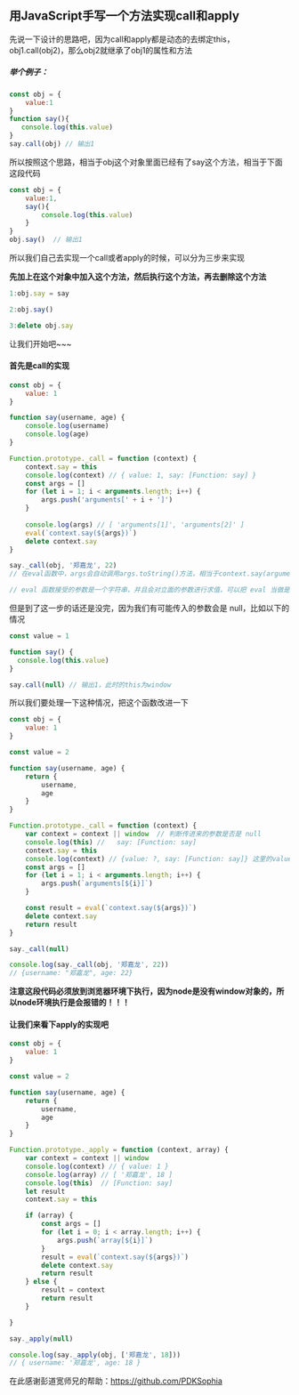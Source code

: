 ## 用JavaScript手写一个方法实现call和apply

先说一下设计的思路吧，因为call和apply都是动态的去绑定this，obj1.call(obj2)，那么obj2就继承了obj1的属性和方法

##### 举个例子：

```javascript
const obj = {
    value:1
}
function say(){
   console.log(this.value)
}
say.call(obj) // 输出1
```



所以按照这个思路，相当于obj这个对象里面已经有了say这个方法，相当于下面这段代码

```javascript
const obj = {
    value:1,
    say(){
        console.log(this.value)
    }
}
obj.say()  // 输出1
```

所以我们自己去实现一个call或者apply的时候，可以分为三步来实现



**先加上在这个对象中加入这个方法，然后执行这个方法，再去删除这个方法**

```javascript
1:obj.say = say

2:obj.say()

3:delete obj.say
```

让我们开始吧~~~

#### 首先是call的实现

```JavaScript
const obj = {
    value: 1
}

function say(username, age) {
    console.log(username)
    console.log(age)
}

Function.prototype._call = function (context) {
    context.say = this
    console.log(context) // { value: 1, say: [Function: say] }
    const args = []
    for (let i = 1; i < arguments.length; i++) {
        args.push('arguments[' + i + ']')
    }
    
    console.log(args) // [ 'arguments[1]', 'arguments[2]' ]
    eval(`context.say(${args})`)
    delete context.say
}

say._call(obj, '郑嘉龙', 22)
// 在eval函数中，args会自动调用args.toString()方法，相当于context.say(arguments[1], arguments[2], ....)

// eval 函数接受的参数是一个字符串，并且会对立面的参数进行求值，可以把 eval 当做是一个<script>标签

```



但是到了这一步的话还是没完，因为我们有可能传入的参数会是 null，比如以下的情况

```javascript
const value = 1

function say() {
  console.log(this.value)
}

say.call(null) // 输出1，此时的this为window
```



所以我们要处理一下这种情况，把这个函数改进一下

```javascript
const obj = {
    value: 1
}

const value = 2

function say(username, age) {
    return {
        username,
        age
    }
}

Function.prototype._call = function (context) {
    var context = context || window  // 判断传进来的参数是否是 null
    console.log(this) //   say: [Function: say]
    context.say = this 
    console.log(context) // {value: ?, say: [Function: say]} 这里的value是不确定的，因为要看this的指向是window还是obj
    const args = []
    for (let i = 1; i < arguments.length; i++) {
        args.push(`arguments[${i}]`)
    }

    const result = eval(`context.say(${args})`)
    delete context.say
    return result
}

say._call(null)

console.log(say._call(obj, '郑嘉龙', 22))
// {username: "郑嘉龙", age: 22}
```

**注意这段代码必须放到浏览器环境下执行，因为node是没有window对象的，所以node环境执行是会报错的！！！**

#### 让我们来看下apply的实现吧

```javascript
const obj = {
    value: 1
}

const value = 2

function say(username, age) {
    return {
        username,
        age
    }
}

Function.prototype._apply = function (context, array) {
    var context = context || window
    console.log(context) // { value: 1 }
    console.log(array) // [ '郑嘉龙', 18 ]
    console.log(this)  // [Function: say]
    let result
    context.say = this

    if (array) {
        const args = []
        for (let i = 0; i < array.length; i++) {
            args.push(`array[${i}]`)
        }
        result = eval(`context.say(${args})`)
        delete context.say
        return result
    } else {
        result = context
        return result
    }

}

say._apply(null)

console.log(say._apply(obj, ['郑嘉龙', 18]))
// { username: '郑嘉龙', age: 18 }
```

在此感谢彭道宽师兄的帮助：<https://github.com/PDKSophia>





